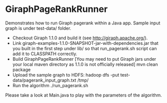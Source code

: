 GiraphPageRankRunner
====================

Demonstrates how to run Giraph pagerank within a Java app. Sample input graph is under test-data/ folder.

* Checkout Giraph 1.1.0 and build it (see http://giraph.apache.org/).
* Link giraph-examples-1.1.0-SNAPSHOT-jar-with-dependencies.jar that you built in the first step under lib/ so that run_pagerank.sh script can add it to CLASSPATH correctly.
* Build GiraphPageRankRunner [You may need to put Giraph jars under your local maven directory as 1.1.0 is not officially released]
   mvn clean package
* Upload the sample graph to HDFS:
   hadoop dfs -put test-data/pagerank_input_graph.txt /tmp/
* Run the algorithm
   ./run_pagerank.sh

Please take a look at Main.java to play with the parameters of the algorithm. 
